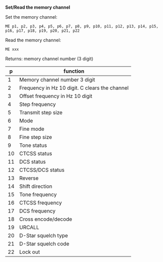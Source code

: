 __Set/Read the memory channel__

Set the memory channel:

	ME p1, p2, p3, p4, p5, p6, p7, p8, p9, p10, p11, p12, p13, p14, p15, p16, p17, p18, p19, p20, p21, p22

Read the memory channel:

	ME xxx
	
Returns: memory channel number (3 digit)

|p|function|
|---|---|
|1|Memory channel number 3 digit
|2|Frequency in Hz 10 digit. C clears the channel
|3|Offset frequency in Hz 10 digit
|4|Step frequency
|5|Transmit step size
|6|Mode
|7|Fine mode
|8|Fine step size
|9|Tone status
|10|CTCSS status
|11|DCS status
|12|CTCSS/DCS status
|13|Reverse
|14|Shift direction
|15|Tone frequency
|16|CTCSS frequency
|17|DCS frequency
|18|Cross encode/decode
|19|URCALL
|20|D-Star squelch type
|21|D-Star squelch code
|22|Lock out


